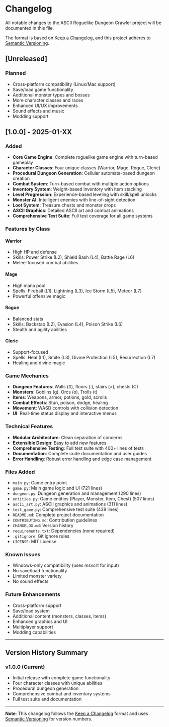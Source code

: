 # Changelog

All notable changes to the ASCII Roguelike Dungeon Crawler project will be documented in this file.

The format is based on [Keep a Changelog](https://keepachangelog.com/en/1.0.0/),
and this project adheres to [Semantic Versioning](https://semver.org/spec/v2.0.0.html).

## [Unreleased]

### Planned
- Cross-platform compatibility (Linux/Mac support)
- Save/load game functionality
- Additional monster types and bosses
- More character classes and races
- Enhanced UI/UX improvements
- Sound effects and music
- Modding support

## [1.0.0] - 2025-01-XX

### Added
- **Core Game Engine**: Complete roguelike game engine with turn-based gameplay
- **Character Classes**: Four unique classes (Warrior, Mage, Rogue, Cleric)
- **Procedural Dungeon Generation**: Cellular automata-based dungeon creation
- **Combat System**: Turn-based combat with multiple action options
- **Inventory System**: Weight-based inventory with item stacking
- **Level Progression**: Experience-based leveling with skill/spell unlocks
- **Monster AI**: Intelligent enemies with line-of-sight detection
- **Loot System**: Treasure chests and monster drops
- **ASCII Graphics**: Detailed ASCII art and combat animations
- **Comprehensive Test Suite**: Full test coverage for all game systems

### Features by Class

#### Warrior
- High HP and defense
- Skills: Power Strike (L2), Shield Bash (L4), Battle Rage (L6)
- Melee-focused combat abilities

#### Mage
- High mana pool
- Spells: Fireball (L1), Lightning (L3), Ice Storm (L5), Meteor (L7)
- Powerful offensive magic

#### Rogue
- Balanced stats
- Skills: Backstab (L2), Evasion (L4), Poison Strike (L6)
- Stealth and agility abilities

#### Cleric
- Support-focused
- Spells: Heal (L1), Smite (L3), Divine Protection (L5), Resurrection (L7)
- Healing and divine magic

### Game Mechanics
- **Dungeon Features**: Walls (#), floors (.), stairs (>), chests (C)
- **Monsters**: Goblins (g), Orcs (o), Trolls (t)
- **Items**: Weapons, armor, potions, gold, scrolls
- **Combat Effects**: Stun, poison, dodge, healing
- **Movement**: WASD controls with collision detection
- **UI**: Real-time status display and interactive menus

### Technical Features
- **Modular Architecture**: Clean separation of concerns
- **Extensible Design**: Easy to add new features
- **Comprehensive Testing**: Full test suite with 400+ lines of tests
- **Documentation**: Complete code documentation and user guides
- **Error Handling**: Robust error handling and edge case management

### Files Added
- `main.py`: Game entry point
- `game.py`: Main game logic and UI (721 lines)
- `dungeon.py`: Dungeon generation and management (290 lines)
- `entities.py`: Game entities (Player, Monster, Item, Chest) (507 lines)
- `ascii_art.py`: ASCII graphics and animations (311 lines)
- `test_game.py`: Comprehensive test suite (439 lines)
- `README.md`: Complete project documentation
- `CONTRIBUTING.md`: Contribution guidelines
- `CHANGELOG.md`: Version history
- `requirements.txt`: Dependencies (none required)
- `.gitignore`: Git ignore rules
- `LICENSE`: MIT License

### Known Issues
- Windows-only compatibility (uses msvcrt for input)
- No save/load functionality
- Limited monster variety
- No sound effects

### Future Enhancements
- Cross-platform support
- Save/load system
- Additional content (monsters, classes, items)
- Enhanced graphics and UI
- Multiplayer support
- Modding capabilities

---

## Version History Summary

### v1.0.0 (Current)
- Initial release with complete game functionality
- Four character classes with unique abilities
- Procedural dungeon generation
- Comprehensive combat and inventory systems
- Full test suite and documentation

---

**Note**: This changelog follows the [Keep a Changelog](https://keepachangelog.com/) format and uses [Semantic Versioning](https://semver.org/) for version numbers. 